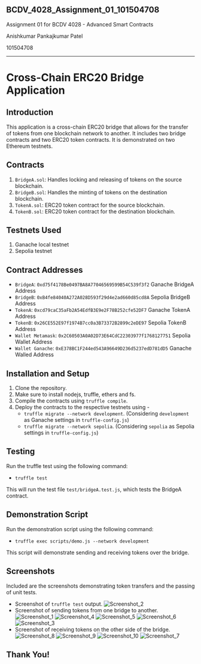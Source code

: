 ## BCDV_4028_Assignment_01_101504708
Assignment 01 for BCDV 4028 - Advanced Smart Contracts

Anishkumar Pankajkumar Patel

101504708

---

# Cross-Chain ERC20 Bridge Application

## Introduction
This application is a cross-chain ERC20 bridge that allows for the transfer of tokens from one blockchain network to another. It includes two bridge contracts and two ERC20 token contracts. It is demonstrated on two Ethereum testnets.

## Contracts
1. `BridgeA.sol`: Handles locking and releasing of tokens on the source blockchain.
2. `BridgeB.sol`: Handles the minting of tokens on the destination blockchain.
3. `TokenA.sol`: ERC20 token contract for the source blockchain.
4. `TokenB.sol`: ERC20 token contract for the destination blockchain.

## Testnets Used
1. Ganache local testnet
2. Sepolia testnet

## Contract Addresses
- `BridgeA`: ```0xd75f4178Be0497BA8A77046569599B54C539f3f2``` Ganache BridgeA Address
- `BridgeB`: ```0xB4fe84040A272A028D593f29d4e2ad660d85cd8A``` Sepolia BridgeB Address
- `TokenA`: ```0xcd79caC35aFb2A54EdfB3E9e2F78B252cfe52DF7``` Ganache TokenA Address
- `TokenB`: ```0x26CE552E97f1974B7cc0a3B73372B2899c2eDE97``` Sepolia TokenB Address
- `Wallet Metamask`: ```0x2C60503A0A02D73E64CdC22303977f1768127751``` Sepolia Wallet Address
- `Wallet Ganache`: ```0xE378BC1F244ed543A96649D236d5237edD781dD5``` Ganache Walled Address
## Installation and Setup
1. Clone the repository.
2. Make sure to install nodejs, truffle, ethers and fs. 
3. Compile the contracts using `truffle compile`.
4. Deploy the contracts to the respective testnets using -
   - ```truffle migrate --network development```. (Considering ```development``` as Ganache settings in ```truffle-config.js```)
   - ```truffle migrate --network sepolia```. (Considering ```sepolia``` as Sepolia settings in ```truffle-config.js```)


## Testing
Run the truffle test using the following command:
- ```truffle test```

This will run the test file ```test/bridgeA.test.js```, which tests the BridgeA contract.

## Demonstration Script
Run the demonstration script using the following command:
- ```truffle exec scripts/demo.js --network development```

This script will demonstrate sending and receiving tokens over the bridge.

## Screenshots
Included are the screenshots demonstrating token transfers and the passing of unit tests.

- Screenshot of ```truffle test``` output.
  ![Screenshot_2](https://github.com/apatel2582/BCDV_4028_Assignment_01_101504708/assets/126298288/72b47e49-4dc5-4a8c-a01f-ea26f28ad4aa)
- Screenshot of sending tokens from one bridge to another.
  ![Screenshot_1](https://github.com/apatel2582/BCDV_4028_Assignment_01_101504708/assets/126298288/b57ea4a1-7113-4f27-abe0-8e825171dc1b)
  ![Screenshot_4](https://github.com/apatel2582/BCDV_4028_Assignment_01_101504708/assets/126298288/0bdc3262-05bf-42ec-b94a-8c57a8742027)
  ![Screenshot_5](https://github.com/apatel2582/BCDV_4028_Assignment_01_101504708/assets/126298288/4c58cacd-b8a6-4e3b-9c91-76922b6a339d)
  ![Screenshot_6](https://github.com/apatel2582/BCDV_4028_Assignment_01_101504708/assets/126298288/9eb58354-0f08-45d0-aa3e-e80432178c06)
  ![Screenshot_3](https://github.com/apatel2582/BCDV_4028_Assignment_01_101504708/assets/126298288/5a96eaec-9f5f-4ec7-86d5-9b711d10b2d8)
- Screenshot of receiving tokens on the other side of the bridge.
  ![Screenshot_8](https://github.com/apatel2582/BCDV_4028_Assignment_01_101504708/assets/126298288/a45fd701-ef07-44d8-a342-e9b30e22c584)
  ![Screenshot_9](https://github.com/apatel2582/BCDV_4028_Assignment_01_101504708/assets/126298288/e72e4f9b-5ea0-4750-bcd3-cac8d9afe096)
  ![Screenshot_10](https://github.com/apatel2582/BCDV_4028_Assignment_01_101504708/assets/126298288/95c2148a-f7c4-48ba-b6d5-f26191e09e8f)
  ![Screenshot_7](https://github.com/apatel2582/BCDV_4028_Assignment_01_101504708/assets/126298288/18da68af-3798-4a45-8fc9-0fe4bc22d52d)

## Thank You!
